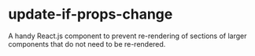 # update-if-props-change
A handy React.js component to prevent re-rendering of sections of larger components that do not need to be re-rendered.
